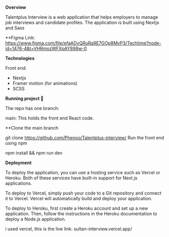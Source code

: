 **Overview**

Talentplus Interview is a web application that helps employers to manage job interviews and candidate profiles. The application is built using Nextjs and Sass

**Figma Link:  https://www.figma.com/file/efaADvQRuRa9E7GOp8MvP3/Techtime?node-id=1476-4&t=VHRmozWFXpAY898w-0



**Technologies**

Front end:
- Nextjs
- Framer motion (for animations)
- SCSS


**Running project 🚀**

The repo has one branch:

main: This holds the front end React code.


**Clone the main branch


  git clone https://github.com/Phenoo/Talentplus-interview/
  Run the front end using npm

  npm install && npm run dev
  
  
**Deployment**

To deploy the application, you can use a hosting service such as Vercel or Heroku. Both of these services have built-in support for Next.js applications.

To deploy to Vercel, simply push your code to a Git repository and connect it to Vercel. Vercel will automatically build and deploy your application.

To deploy to Heroku, first create a Heroku account and set up a new application. Then, follow the instructions in the Heroku documentation to deploy a Node.js application.

i used vercel, this is the live link: sultan-interview.vercel.app/
